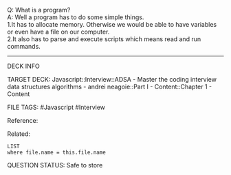 Q: What is a program?  
A: Well a program has to do some simple things.  
1.It has to allocate memory. Otherwise we would be able to have variables or even have a file on our computer.  
2.It also has to parse and execute scripts which means read and run commands.
<!--ID: 1693659894961-->

---

DECK INFO

TARGET DECK: Javascript::Interview::ADSA - Master the coding interview data structures algorithms - andrei neagoie::Part I - Content::Chapter 1 - Content

FILE TAGS: #Javascript #Interview

Reference:

Related:

```dataview
LIST
where file.name = this.file.name
```


QUESTION STATUS: Safe to store